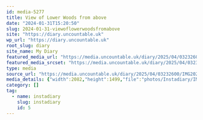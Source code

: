 ```yaml
---
id: media-5277
title: View of Lower Woods from above
date: "2024-01-31T15:20:50"
slug: 2024-01-31-viewoflowerwoodsfromabove
site: "https://diary.uncountable.uk"
wp_url: "https://diary.uncountable.uk"
root_slug: diary
site_name: My Diary
featured_media_url: "https://media.uncountable.uk/diary/2025/04/03232600/IMG20240131152050-edited.webp"
featured_media_srcset: "https://media.uncountable.uk/diary/2025/04/03232600/IMG20240131152050-edited-300x216.webp 300w, https://media.uncountable.uk/diary/2025/04/03232600/IMG20240131152050-edited-1024x737.webp 1024w, https://media.uncountable.uk/diary/2025/04/03232600/IMG20240131152050-edited-150x150.webp 150w, https://media.uncountable.uk/diary/2025/04/03232600/IMG20240131152050-edited-640x461.webp 640w, https://media.uncountable.uk/diary/2025/04/03232600/IMG20240131152050-edited.webp 2082w"
type: media
source_url: "https://media.uncountable.uk/diary/2025/04/03232600/IMG20240131152050-edited.webp"
media_details: {"width":2082,"height":1499,"file":"photos/Instadiary/IMG20240131152050-edited.webp","filesize":186396,"sizes":{"medium":{"file":"IMG20240131152050-edited-300x216.webp","width":300,"height":216,"filesize":13342,"mime_type":"image/webp","source_url":"https://media.uncountable.uk/diary/2025/04/03232600/IMG20240131152050-edited-300x216.webp"},"large":{"file":"IMG20240131152050-edited-1024x737.webp","width":1024,"height":737,"filesize":123262,"mime_type":"image/webp","source_url":"https://media.uncountable.uk/diary/2025/04/03232600/IMG20240131152050-edited-1024x737.webp"},"thumbnail":{"file":"IMG20240131152050-edited-150x150.webp","width":150,"height":150,"filesize":4830,"mime_type":"image/webp","source_url":"https://media.uncountable.uk/diary/2025/04/03232600/IMG20240131152050-edited-150x150.webp"},"mobwidth":{"file":"IMG20240131152050-edited-640x461.webp","width":640,"height":461,"filesize":56318,"mime_type":"image/webp","source_url":"https://media.uncountable.uk/diary/2025/04/03232600/IMG20240131152050-edited-640x461.webp"},"full":{"file":"IMG20240131152050-edited.webp","width":2082,"height":1499,"mime_type":"image/webp","source_url":"https://media.uncountable.uk/diary/2025/04/03232600/IMG20240131152050-edited.webp"}},"image_meta":{"aperture":"0","credit":"","camera":"","caption":"","created_timestamp":"0","copyright":"","focal_length":"0","iso":"0","shutter_speed":"0","title":"","orientation":"0","keywords":[]}}
category: []
tag:
  - name: instadiary
    slug: instadiary
    id: 5
---
```


